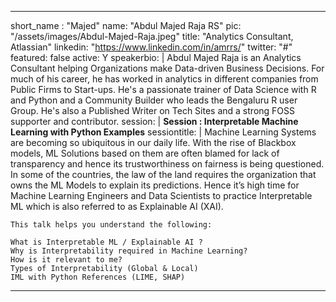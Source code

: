 ---

short_name : "Majed"
name: "Abdul Majed Raja RS"
pic: "/assets/images/Abdul-Majed-Raja.jpeg"
title: "Analytics Consultant, Atlassian"
linkedin: "https://www.linkedin.com/in/amrrs/"
twitter: "#"
featured: false
active: Y
speakerbio: |
    Abdul Majed Raja is an Analytics Consultant helping Organizations make Data-driven Business Decisions. For much of his career, he has worked in analytics in different companies from Public Firms to Start-ups. He's a passionate trainer of Data Science with R and Python and a Community Builder who leads the Bengaluru R user Group. He's also a Published Writer on Tech Sites and a strong FOSS supporter and contributor.
session: |
    **Session : Interpretable Machine Learning with Python Examples**
sessiontitle: |
    Machine Learning Systems are becoming so ubiquitous in our daily life. With the rise of Blackbox models, ML Solutions based on them are often blamed for lack of transparency and hence its trustworthiness on fairness is being questioned. In some of the countries, the law of the land requires the organization that owns the ML Models to explain its predictions. Hence it’s high time for Machine Learning Engineers and Data Scientists to practice Interpretable ML which is also referred to as Explainable AI (XAI).

    This talk helps you understand the following:

    What is Interpretable ML / Explainable AI ?
    Why is Interpretability required in Machine Learning?
    How is it relevant to me?
    Types of Interpretability (Global & Local)
    IML with Python References (LIME, SHAP)
    
---